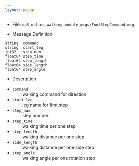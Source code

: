 ```yaml
---
layout: popup
---
```


- File: `op3_online_walking_module_msgs/FootStepCommand.msg`

- Message Definition
 ```
 string  command
 string  start_leg
 int32   step_num
 float64 step_time
 float64 step_length
 float64 side_length
 float64 step_angle
 ```

- Description

* `command`   
&emsp;&emsp; walking command for direction      
* `start_leg`    
&emsp;&emsp; leg name for first step   
* `step_num`    
&emsp;&emsp; step number   
* `step_time`    
&emsp;&emsp; walking time per one step   
* `step_length`    
&emsp;&emsp; walking distance per one step    
* `side_length`    
&emsp;&emsp; walking distance per one side step    
* `step_angle`    
&emsp;&emsp; walking angle per one rotation step       



